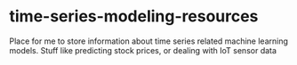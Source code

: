 # time-series-modeling-resources

Place for me to store information about time series related machine learning models. Stuff like predicting stock prices, or dealing with IoT sensor data
